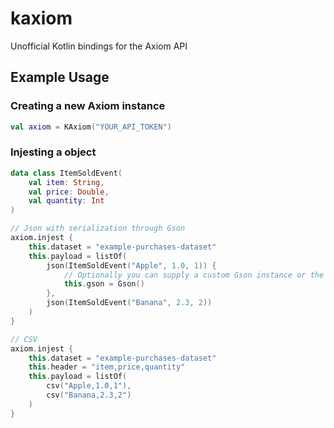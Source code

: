 # kaxiom
Unofficial Kotlin bindings for the Axiom API

## Example Usage
### Creating a new Axiom instance
```kotlin
val axiom = KAxiom("YOUR_API_TOKEN")
```

### Injesting a object
```kotlin
data class ItemSoldEvent(
    val item: String, 
    val price: Double, 
    val quantity: Int
)

// Json with serialization through Gson
axiom.injest {
    this.dataset = "example-purchases-dataset"
    this.payload = listOf(
        json(ItemSoldEvent("Apple", 1.0, 1)) {
            // Optionally you can supply a custom Gson instance or the default will be JsonPayloadItem.defaultGson.
            this.gson = Gson()
        },
        json(ItemSoldEvent("Banana", 2.3, 2))
    )
}

// CSV
axiom.injest {
    this.dataset = "example-purchases-dataset"
    this.header = "item,price,quantity"
    this.payload = listOf(
        csv("Apple,1.0,1"),
        csv("Banana,2.3,2")
    )
}
```